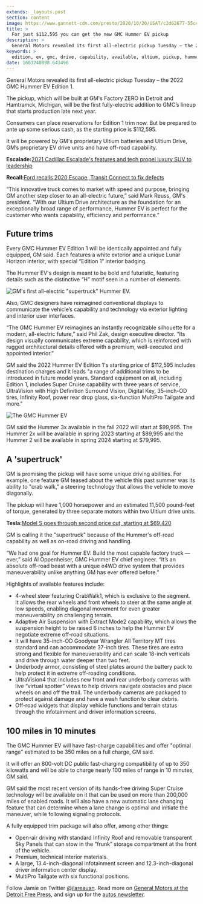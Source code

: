 ```yaml
--- 
extends: _layouts.post 
section: content 
image: https://www.gannett-cdn.com/presto/2020/10/20/USAT/c2d62677-55ce-4d72-9f44-6524931e90d1-2020-hummer-ev-reveal-infinityroof-013-GMC-Hummer-BT1XX-FN-RoofOFF-v1-0.jpg?crop=2039,1147,x6,y0&width=2039&height=1147&format=pjpg&auto=webp 
title: > 
  For just $112,595 you can get the new GMC Hummer EV pickup 
description: > 
  General Motors revealed its first all-electric pickup Tuesday – the 2022 GMC Hummer EV Edition 1.It will be powered by GM's proprietary Ultium batteries and Ultium Drive, GM’s proprietary EV drive units and have off-road capability.“The GMC Hummer EV reimagines an instantly recognizable silhouette for a modern, all-electric future,” said Phil Zak, design executive director.“We had one goal for Hummer EV: Build the most capable factory truck — ever,” said Al Oppenheiser, GMC Hummer EV chief engineer.100 miles in 10 minutesThe GMC Hummer EV will have fast-charge capabilities and offer "optimal range" estimated to be 350 miles on a full charge, GM said. 
keywords: > 
  edition, ev, gmc, drive, capability, available, ultium, pickup, hummer, gm, 112595, starting 
date: 1603240898.643496 
--- 
```

<div><p class="gnt_ar_b_p">General Motors revealed its first all-electric pickup Tuesday &#8211; the&#160;2022 GMC Hummer EV Edition 1.</p><p class="gnt_ar_b_p">The pickup, which will be built at GM's Factory ZERO in Detroit and Hamtramck, Michigan, will be the&#160;first fully-electric addition to GMC&#8217;s lineup that starts production late next year.</p><p class="gnt_ar_b_p">Consumers can place reservations for Edition 1 trim now. But be prepared to ante up some serious cash, as the starting price is $112,595.</p><p class="gnt_ar_b_p">It will be&#160;powered by GM's proprietary&#160;Ultium batteries and&#160;Ultium Drive, GM&#8217;s proprietary EV drive units&#160;and&#160;have off-road capability.</p><p class="gnt_ar_b_p"><strong class="gnt_ar_b_al">Escalade:</strong><a href="https://www.usatoday.com/story/money/cars/2020/10/20/2021-cadillac-escalade-features-propel-luxury-suv-leadership/5988597002/" target="_blank" rel="noopener" class="gnt_ar_b_a">2021 Cadillac Escalade's features and tech propel luxury SUV to leadership</a></p><p class="gnt_ar_b_p"><strong class="gnt_ar_b_al">Recall:</strong><a href="https://www.usatoday.com/story/money/cars/2020/10/20/ford-recalls-ford-escape-transit-connect/5988640002/" target="_blank" rel="noopener" class="gnt_ar_b_a">Ford recalls 2020 Escape, Transit Connect to fix defects</a></p><p class="gnt_ar_b_p">&#8220;This innovative truck comes to market with speed and purpose, bringing GM another step closer to an all-electric future,&#8221; said Mark Reuss, GM's president. &#8220;With our Ultium Drive architecture as the foundation for an exceptionally broad range of performance, Hummer EV is perfect for the customer who wants capability, efficiency and performance.&#8221;</p><h2 class="gnt_ar_b_h2">Future trims</h2><p class="gnt_ar_b_p">Every GMC Hummer EV Edition 1 will be identically appointed and fully equipped, GM said. Each features a white exterior and a unique Lunar Horizon interior, with special &#8220;Edition 1&#8221; interior badging.</p><p class="gnt_ar_b_p">The Hummer EV's design is meant to be bold and futuristic, featuring details such as the distinctive &#8220;H&#8221; motif seen in a number of elements.</p><img class="gnt_em_img_i" alt="GM's first all-electric &quot;supertruck&quot; Hummer EV."><p class="gnt_em_img_ccw gnt_em_img_ccw__cap gnt_em_img_ccw__crd"></p><p class="gnt_ar_b_p">Also, GMC designers have reimagined conventional displays to communicate&#160;the vehicle&#8217;s capability and technology via exterior lighting and interior user interfaces.</p><p class="gnt_ar_b_p">&#8220;The GMC Hummer EV reimagines an instantly recognizable silhouette for a modern, all-electric future,&#8221; said Phil Zak, design executive director. &#8220;Its design visually communicates extreme capability, which is reinforced with rugged architectural details offered with a premium, well-executed and appointed interior.&#8221;</p><p id="~ad-slot-7103-usatoday-native-article_link-money-autos-2" class="gnt_x_sl gnt_x_al"></p><p class="gnt_ar_b_p">GM said the 2022 Hummer EV Edition 1's starting price of&#160;$112,595 includes destination charges and it leads "a range of additional trims to be introduced in future model years. Standard equipment on all, including Edition 1, includes Super Cruise&#160;capability with three years of service, UltraVision&#160;with High Definition Surround Vision, Digital Key, 35-inch-OD tires, Infinity Roof, power rear drop glass, six-function MultiPro Tailgate and more."</p><img class="gnt_em_img_i" alt="The GMC Hummer EV"><p class="gnt_em_img_ccw gnt_em_img_ccw__cap gnt_em_img_ccw__crd"></p><p class="gnt_ar_b_p">GM said the Hummer 3x available in the fall 2022 will start at $99,995. The Hummer 2x will be available in spring 2023 starting at&#160;$89,995 and the Hummer 2 will be available in&#160;spring 2024 starting at $79,995.</p><h2 class="gnt_ar_b_h2">A 'supertruck'&#160;</h2><p class="gnt_ar_b_p">GM is promising the pickup will have some unique driving abilities. For example, one feature GM teased about the vehicle this past summer was its ability to "crab walk," a steering technology that allows the vehicle to move diagonally.</p><p id="~ad-slot-7103-usatoday-native-article_link-money-autos-3" class="gnt_x_sl gnt_x_al"></p><p class="gnt_ar_b_p">The pickup will have&#160;1,000 horsepower and an estimated 11,500 pound-feet of torque,&#160;generated by three separate motors within two Ultium drive units.</p><p class="gnt_ar_b_p"><strong class="gnt_ar_b_al">Tesla:</strong><a href="https://www.usatoday.com/story/money/cars/2020/10/15/tesla-model-s-sedan-goes-through-second-price-cut-starts-69-420/3666546001/" target="_blank" rel="noopener" class="gnt_ar_b_a">Model S goes through second price cut, starting at $69,420</a></p><p class="gnt_ar_b_p">GM is calling it the "supertruck" because of the Hummer's off-road capability as well as on-road driving and handling.</p><p class="gnt_ar_b_p">&#8220;We had one goal for Hummer EV: Build the most capable factory truck &#8212; ever,&#8221; said Al Oppenheiser, GMC Hummer EV chief engineer. &#8220;It&#8217;s an absolute off-road beast with a unique e4WD drive system that provides maneuverability unlike anything GM has ever offered before.&#8221;</p><p class="gnt_ar_b_p">Highlights of available features include:</p><ul class="gnt_ar_b_ul"><li class="gnt_ar_b_ul_li">4-wheel steer featuring CrabWalk1, which is exclusive to the segment. It&#160;allows the rear wheels and front wheels to steer at the same angle at low speeds, enabling diagonal movement&#160;for even greater maneuverability on challenging terrain.</li><li class="gnt_ar_b_ul_li">Adaptive&#160;Air Suspension with Extract Mode2 capability, which allows&#160;the suspension height to be raised 6 inches&#160;to help the Hummer EV negotiate extreme off-road situations.</li><li class="gnt_ar_b_ul_li">It will have&#160;35-inch-OD Goodyear Wrangler All Territory MT tires standard and can accommodate&#160;37-inch tires. These tires are extra strong and flexible for maneuverability and can scale&#160;18-inch verticals and drive through water deeper than two&#160;feet.</li><li class="gnt_ar_b_ul_li">Underbody armor, consisting of&#160;steel plates&#160;around the battery pack to help protect&#160;it in extreme off-roading conditions.</li><li class="gnt_ar_b_ul_li">UltraVision4 that includes new front and rear underbody cameras with live &#8220;virtual spotter&#8221; views to help drivers navigate obstacles and place wheels on and off the trail. The underbody cameras are packaged to protect against damage and have a wash function to&#160;clear debris.</li><li class="gnt_ar_b_ul_li">Off-road widgets that display vehicle functions and terrain status through the infotainment and driver information screens.&#160;</li></ul><h2 class="gnt_ar_b_h2">100 miles in 10 minutes</h2><p class="gnt_ar_b_p">The GMC Hummer EV will have fast-charge capabilities and&#160;offer "optimal range" estimated to be 350 miles on a full charge,&#160;GM said.</p><p class="gnt_ar_b_p">It will offer an 800-volt DC public fast-charging&#160;compatibility of up to 350 kilowatts and will be able to charge nearly 100 miles of range in 10 minutes, GM said.</p><p class="gnt_ar_b_p">GM said the most recent&#160;version of its hands-free driving Super Cruise technology will be available on it that can be used on&#160;more than 200,000 miles&#160;of enabled roads. It will also have a&#160;new automatic lane changing feature that can determine when a lane change is optimal and initiate the maneuver, while following signaling protocols.</p><p class="gnt_ar_b_p">A fully equipped trim package will also offer, among other things:</p><ul class="gnt_ar_b_ul"><li class="gnt_ar_b_ul_li">Open-air driving with standard Infinity Roof and removable transparent Sky Panels that can stow in the &#8220;frunk&#8221; storage compartment at the front of the vehicle.</li><li class="gnt_ar_b_ul_li">Premium, technical interior materials.</li><li class="gnt_ar_b_ul_li">A large, 13.4-inch-diagonal infotainment&#160;screen and 12.3-inch-diagonal driver information center display.</li><li class="gnt_ar_b_ul_li">MultiPro Tailgate with six functional positions.</li></ul><p class="gnt_ar_b_p">Follow Jamie on Twitter <a href="https://twitter.com/jlareauan" target="_blank" rel="noopener" class="gnt_ar_b_a">@jlareauan</a>. Read more on <a href="https://www.freep.com/autos/" target="_blank" rel="noopener" class="gnt_ar_b_a">General Motors at the Detroit Free Press</a>, and sign up for the <a href="https://profile.freep.com/newsletters/auto-headlines/" target="_blank" rel="noopener" class="gnt_ar_b_a">autos newsletter</a>.</p></div>